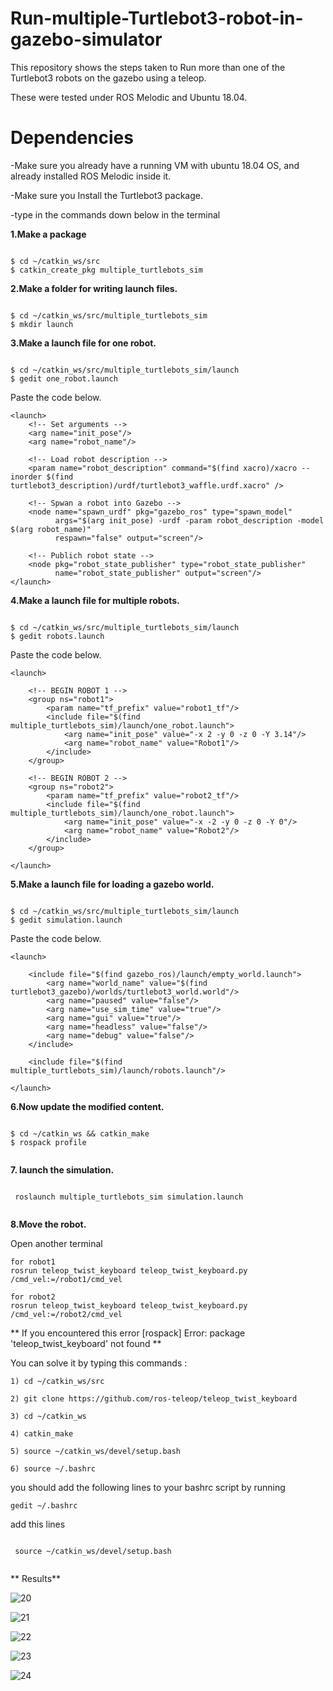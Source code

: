 # Run-multiple-Turtlebot3-robot-in-gazebo-simulator
This repository shows the steps taken to  Run more than one of the Turtlebot3 robots on the gazebo using a teleop.

These were tested under ROS Melodic and Ubuntu 18.04.

# Dependencies


-Make sure you already have a running VM with ubuntu 18.04 OS, and already installed ROS Melodic inside it.

-Make sure you Install the Turtlebot3 package.

-type in the commands down below in the terminal

**1.Make a package**
```

$ cd ~/catkin_ws/src
$ catkin_create_pkg multiple_turtlebots_sim

```
**2.Make a folder for writing launch files.**

```

$ cd ~/catkin_ws/src/multiple_turtlebots_sim
$ mkdir launch

```

**3.Make a launch file for one robot.**

```

$ cd ~/catkin_ws/src/multiple_turtlebots_sim/launch
$ gedit one_robot.launch

```
Paste the code below.
```
<launch>
    <!-- Set arguments -->
    <arg name="init_pose"/>
    <arg name="robot_name"/>

    <!-- Load robot description -->
    <param name="robot_description" command="$(find xacro)/xacro --inorder $(find turtlebot3_description)/urdf/turtlebot3_waffle.urdf.xacro" />

    <!-- Spwan a robot into Gazebo -->
    <node name="spawn_urdf" pkg="gazebo_ros" type="spawn_model"
          args="$(arg init_pose) -urdf -param robot_description -model $(arg robot_name)"
          respawn="false" output="screen"/>
        
    <!-- Publich robot state -->
    <node pkg="robot_state_publisher" type="robot_state_publisher"
          name="robot_state_publisher" output="screen"/>
</launch>

```

**4.Make a launch file for multiple robots.**

```

$ cd ~/catkin_ws/src/multiple_turtlebots_sim/launch
$ gedit robots.launch

```
Paste the code below.
```
<launch>

    <!-- BEGIN ROBOT 1 -->
    <group ns="robot1">
        <param name="tf_prefix" value="robot1_tf"/>
        <include file="$(find multiple_turtlebots_sim)/launch/one_robot.launch">
            <arg name="init_pose" value="-x 2 -y 0 -z 0 -Y 3.14"/>
            <arg name="robot_name" value="Robot1"/>
        </include>
    </group>

    <!-- BEGIN ROBOT 2 -->
    <group ns="robot2">
        <param name="tf_prefix" value="robot2_tf"/>
        <include file="$(find multiple_turtlebots_sim)/launch/one_robot.launch">
            <arg name="init_pose" value="-x -2 -y 0 -z 0 -Y 0"/>
            <arg name="robot_name" value="Robot2"/>
        </include>
    </group>

</launch>

```

**5.Make a launch file for loading a gazebo world.**
```

$ cd ~/catkin_ws/src/multiple_turtlebots_sim/launch
$ gedit simulation.launch

```
Paste the code below.
```
<launch>

    <include file="$(find gazebo_ros)/launch/empty_world.launch">
        <arg name="world_name" value="$(find turtlebot3_gazebo)/worlds/turtlebot3_world.world"/>
        <arg name="paused" value="false"/>
        <arg name="use_sim_time" value="true"/>
        <arg name="gui" value="true"/>
        <arg name="headless" value="false"/>
        <arg name="debug" value="false"/>
    </include>

    <include file="$(find multiple_turtlebots_sim)/launch/robots.launch"/>

</launch>

```

**6.Now update the modified content.**
```

$ cd ~/catkin_ws && catkin_make
$ rospack profile


```
**7. launch the simulation.**
```

 roslaunch multiple_turtlebots_sim simulation.launch
 

```
**8.Move the robot.**


Open another terminal
```
for robot1 
rosrun teleop_twist_keyboard teleop_twist_keyboard.py /cmd_vel:=/robot1/cmd_vel

for robot2
rosrun teleop_twist_keyboard teleop_twist_keyboard.py /cmd_vel:=/robot2/cmd_vel

```

** If you  encountered this error [rospack] Error: package 'teleop_twist_keyboard' not found **

You can solve it by typing  this commands :

```
1) cd ~/catkin_ws/src

2) git clone https://github.com/ros-teleop/teleop_twist_keyboard

3) cd ~/catkin_ws

4) catkin_make

5) source ~/catkin_ws/devel/setup.bash

6) source ~/.bashrc

```
you should add the following lines to your bashrc script by running 
```
gedit ~/.bashrc

```
add this lines 
```

 source ~/catkin_ws/devel/setup.bash
 
```
   ** Results** 


![20](https://user-images.githubusercontent.com/86648269/127411066-d140ea79-d902-40cf-96be-6de48225087a.png)


![21](https://user-images.githubusercontent.com/86648269/127411165-b42c9996-0e54-4cc7-8cea-ca52e78879fb.png)


![22](https://user-images.githubusercontent.com/86648269/127411280-9e4346d3-9ab1-4b3c-93c6-c848727c3577.png)


![23](https://user-images.githubusercontent.com/86648269/127411296-cef276d4-5439-4086-bd8e-100c74069a3e.png)


![24](https://user-images.githubusercontent.com/86648269/127411304-1bd0f160-5df9-440b-9117-6a493d1f094f.png)










